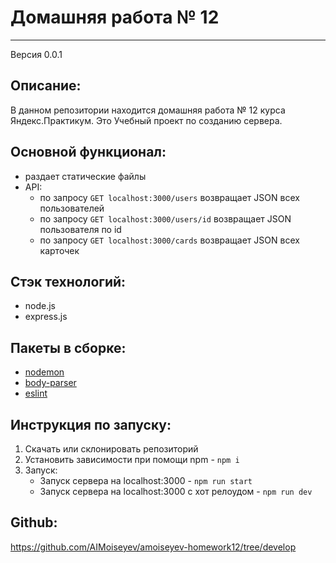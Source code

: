 # Домашняя работа № 12
***
Версия 0.0.1

## Описание:
В данном репозитории находится домашняя работа № 12 курса Яндекс.Практикум. Это Учебный проект по созданию сервера.

## Основной функционал: 
- раздает статические файлы
- API:
  - по запросу `GET localhost:3000/users` 
  возвращает JSON всех пользователей
  - по запросу `GET localhost:3000/users/id` 
  возвращает JSON пользователя по id
  - по запросу `GET localhost:3000/cards` 
      возвращает JSON всех карточек

## Стэк технологий:
- node.js
- express.js

## Пакеты в сборке:
- [nodemon](https://www.npmjs.com/package/nodemon)
- [body-parser](https://www.npmjs.com/package/body-parser)
- [eslint](https://www.npmjs.com/package/eslint)


## Инструкция по запуску:
1. Скачать или склонировать репозиторий
2. Установить зависимости при помощи npm - `npm i`
3. Запуск:
    - Запуск сервера на localhost:3000 - `npm run start`
    - Запуск сервера на localhost:3000 с хот релоудом - `npm run dev`

## Github:
https://github.com/AIMoiseyev/amoiseyev-homework12/tree/develop

